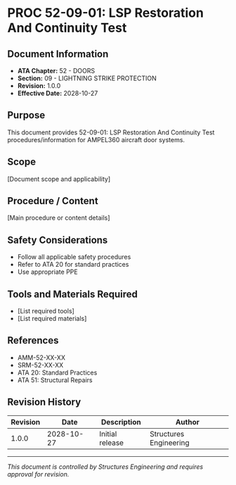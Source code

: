 # PROC 52-09-01: LSP Restoration And Continuity Test

## Document Information

- **ATA Chapter:** 52 - DOORS
- **Section:** 09 - LIGHTNING STRIKE PROTECTION
- **Revision:** 1.0.0
- **Effective Date:** 2028-10-27

## Purpose

This document provides 52-09-01: LSP Restoration And Continuity Test procedures/information for AMPEL360 aircraft door systems.

## Scope

[Document scope and applicability]

## Procedure / Content

[Main procedure or content details]

## Safety Considerations

- Follow all applicable safety procedures
- Refer to ATA 20 for standard practices
- Use appropriate PPE

## Tools and Materials Required

- [List required tools]
- [List required materials]

## References

- AMM-52-XX-XX
- SRM-52-XX-XX
- ATA 20: Standard Practices
- ATA 51: Structural Repairs

## Revision History

| Revision | Date       | Description    | Author                 |
|----------|------------|----------------|------------------------|
| 1.0.0    | 2028-10-27 | Initial release| Structures Engineering |

---

*This document is controlled by Structures Engineering and requires approval for revision.*
